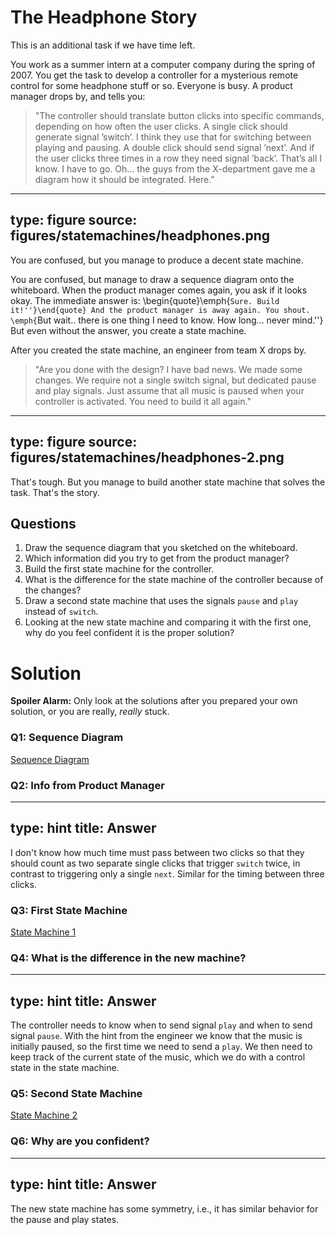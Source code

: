 
# The Headphone Story

This is an additional task if we have time left. 


You work as a summer intern at a computer company during the spring of 2007. You get the task to develop a controller for a mysterious remote control for some headphone stuff or so. Everyone is busy. A product manager drops by, and tells you:

> "The controller should translate button clicks into specific commands, depending on how often the user clicks. A single click should generate signal ’switch’. I think they use that for switching between playing and pausing. A double click should send signal ’next’. And if the user clicks three times in a row they need signal ’back’. That’s all I know. I have to go. Oh... the guys from the X-department gave me a diagram how it should be integrated. Here.” 

---
type: figure
source: figures/statemachines/headphones.png
---

You are confused, but you manage to produce a decent state machine.


You are confused, but manage to draw a sequence diagram onto the whiteboard. When the product manager comes again, you ask if it looks okay. The immediate answer is:
\begin{quote}\emph{``Sure. Build it!''}\end{quote}
And the product manager is away again. You shout. \emph{``But wait.. there is one thing I need to know. How long... never mind.''} But even without the answer, you create a state machine. 

After you created the state machine, an engineer from team X drops by.

> "Are you done with the design? I have bad news. We made some changes. We require not a single switch signal, but dedicated pause and play signals. Just assume that all music is paused when your controller is activated. You need to build it all again." 

---
type: figure
source: figures/statemachines/headphones-2.png
---

That's tough. But you manage to build another state machine that solves the task. That's the story.


## Questions


1. Draw the sequence diagram that you sketched on the whiteboard.
2. Which information did you try to get from the product manager? 
3. Build the first state machine for the controller. 
4. What is the difference for the state machine of the controller because of the changes?
5. Draw a second state machine that uses the signals `pause` and `play` instead of `switch`. 
6. Looking at the new state machine and comparing it with the first one, why do you feel confident it is the proper solution?




# Solution

**Spoiler Alarm:** Only look at the solutions after you prepared your own solution, or you are really, _really_ stuck.


### Q1: Sequence Diagram

[Sequence Diagram](figures/statemachines/headphones-sd-1.png)


### Q2: Info from Product Manager

---
type: hint
title: Answer
---
I don't know how much time must pass between two clicks so that they should count as two separate single clicks that trigger `switch` twice, in contrast to triggering only a single `next`. Similar for the timing between three clicks. 


### Q3: First State Machine

[State Machine 1](figures/statemachines/headphones-stm-1.png)

### Q4: What is the difference in the new machine?

---
type: hint
title: Answer
---
The controller needs to know when to send signal `play` and when to send signal `pause`. With the hint from the engineer we know that the music is initially paused, so the first time we need to send a `play`. We then need to keep track of the current state of the music, which we do with a control state in the state machine.


### Q5: Second State Machine

[State Machine 2](figures/statemachines/headphones-stm-2.png)


### Q6: Why are you confident?

---
type: hint
title: Answer
---
The new state machine has some symmetry, i.e., it has similar behavior for the pause and play states.


